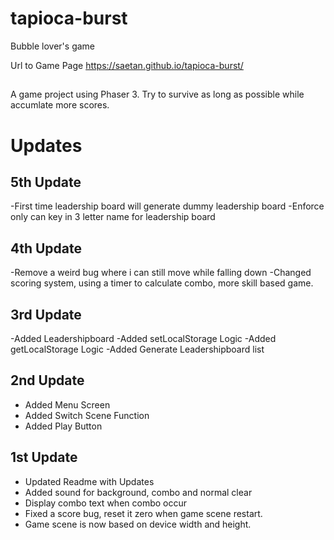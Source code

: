 # tapioca-burst
Bubble lover's game

Url to Game Page
https://saetan.github.io/tapioca-burst/

##
A game project using Phaser 3.
Try to survive as long as possible while accumlate more scores.

# Updates
## 5th Update
-First time leadership board will generate dummy leadership board
-Enforce only can key in 3 letter name for leadership board


## 4th Update
-Remove a weird bug where i can still move while falling down
-Changed scoring system, using a timer to calculate combo, more skill based game.

## 3rd Update
-Added Leadershipboard
-Added setLocalStorage Logic
-Added getLocalStorage Logic
-Added Generate Leadershipboard list

## 2nd Update
- Added Menu Screen
- Added Switch Scene Function
- Added Play Button

## 1st Update
- Updated Readme with Updates
- Added sound for background, combo and normal clear
- Display combo text when combo occur
- Fixed a score bug, reset it zero when game scene restart.
- Game scene is now based on device width and height.

